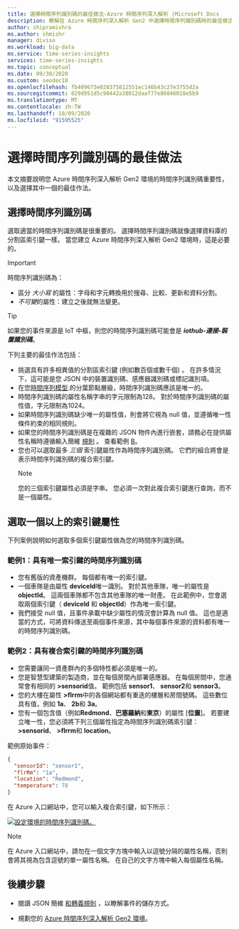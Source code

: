 ```yaml
---
title: 選擇時間序列識別碼的最佳做法-Azure 時間序列深入解析 |Microsoft Docs
description: 瞭解在 Azure 時間序列深入解析 Gen2 中選擇時間序列識別碼時的最佳做法。
author: shipramishra
ms.author: shmishr
manager: diviso
ms.workload: big-data
ms.service: time-series-insights
services: time-series-insights
ms.topic: conceptual
ms.date: 09/30/2020
ms.custom: seodec18
ms.openlocfilehash: fb409673e028375812551ec146b43c27e3755d2a
ms.sourcegitcommit: 829d951d5c90442a38012daaf77e86046018e5b9
ms.translationtype: MT
ms.contentlocale: zh-TW
ms.lasthandoff: 10/09/2020
ms.locfileid: "91595525"
---
```

# <a name="best-practices-for-choosing-a-time-series-id"></a>選擇時間序列識別碼的最佳做法

本文摘要說明您 Azure 時間序列深入解析 Gen2 環境的時間序列識別碼重要性，以及選擇其中一個的最佳作法。

## <a name="choose-a-time-series-id"></a>選擇時間序列識別碼

選取適當的時間序列識別碼是很重要的。 選擇時間序列識別碼就像選擇資料庫的分割區索引鍵一樣。 當您建立 Azure 時間序列深入解析 Gen2 環境時，這是必要的。

> [!IMPORTANT]
> 時間序列識別碼為：
>
> * 區分 *大小寫* 的屬性：字母和字元轉換用於搜尋、比較、更新和資料分割。
> * *不可變*的屬性：建立之後就無法變更。

> [!TIP]
> 如果您的事件來源是 IoT 中樞，則您的時間序列識別碼可能會是 ***iothub-連接-裝置識別碼***。

下列主要的最佳作法包括：

* 挑選具有許多相異值的分割區索引鍵 (例如數百個或數千個) 。 在許多情況下，這可能是您 JSON 中的裝置識別碼、感應器識別碼或標記識別項。
* 在您[時間序列模型](./concepts-model-overview.md).的分葉節點層級，時間序列識別碼應該是唯一的。
* 時間序列識別碼的屬性名稱字串的字元限制為128。 對於時間序列識別碼的屬性值，字元限制為1024。
* 如果時間序列識別碼缺少唯一的屬性值，則會將它視為 null 值，並遵循唯一性條件約束的相同規則。
* 如果您的時間序列識別碼是在複雜的 JSON 物件內進行嵌套，請務必在提供屬性名稱時遵循輸入簡維 [規則](./concepts-json-flattening-escaping-rules.md) 。 查看範例 [B](concepts-json-flattening-escaping-rules.md#example-b)。
* 您也可以選取最多 *三個* 索引鍵屬性作為時間序列識別碼。 它們的組合將會是表示時間序列識別碼的複合索引鍵。  
  > [!NOTE]
  > 您的三個索引鍵屬性必須是字串。
  > 您必須一次對此複合索引鍵進行查詢，而不是一個屬性。

## <a name="select-more-than-one-key-property"></a>選取一個以上的索引鍵屬性

下列案例說明如何選取多個索引鍵屬性做為您的時間序列識別碼。  

### <a name="example-1-time-series-id-with-a-unique-key"></a>範例1：具有唯一索引鍵的時間序列識別碼

* 您有舊版的資產機群。 每個都有唯一的索引鍵。
* 一個車隊是由屬性 **deviceId**唯一識別。 對於其他車隊，唯一的屬性是 **objectId**。 這兩個車隊都不包含其他車隊的唯一財產。 在此範例中，您會選取兩個索引鍵（ **deviceId** 和 **objectId**）作為唯一索引鍵。
* 我們接受 null 值，且事件承載中缺少屬性的情況會計算為 null 值。 這也是適當的方式，可將資料傳送至兩個事件來源，其中每個事件來源的資料都有唯一的時間序列識別碼。

### <a name="example-2-time-series-id-with-a-composite-key"></a>範例2：具有複合索引鍵的時間序列識別碼

* 您需要讓同一資產群內的多個特性都必須是唯一的。
* 您是智慧型建築的製造商，並在每個房間內部署感應器。 在每個房間中，您通常會有相同的 **>sensorid**值。 範例包括 **sensor1**、 **sensor2**和 **sensor3**。
* 您的大樓在屬性 **>flrrm**中的各個網站都有重迭的樓層和房間號碼。 這些數位具有值，例如 **1a**、 **2b**和 **3a**。
* 您有一個包含值（例如**Redmond**、**巴塞羅納**和**東京**）的屬性 [**位置**]。 若要建立唯一性，您必須將下列三個屬性指定為時間序列識別碼索引鍵： **>sensorid**、 **>flrrm**和 **location**。

範例原始事件：

```JSON
{
  "sensorId": "sensor1",
  "flrRm": "1a",
  "location": "Redmond",
  "temperature": 78
}
```

在 Azure 入口網站中，您可以輸入複合索引鍵，如下所示：

[![設定環境的時間序列識別碼。](media/v2-how-to-tsid/configure-environment-key.png)](media/v2-how-to-tsid/configure-environment-key.png#lightbox)

  > [!NOTE]
  > 在 Azure 入口網站中，請勿在一個文字方塊中輸入以逗號分隔的屬性名稱，否則會將其視為包含逗號的單一屬性名稱。
  > 在自己的文字方塊中輸入每個屬性名稱。

## <a name="next-steps"></a>後續步驟

* 閱讀 JSON 簡維 [和轉義規則](./concepts-json-flattening-escaping-rules.md) ，以瞭解事件的儲存方式。

* 規劃您的 [Azure 時間序列深入解析 Gen2 環境](./time-series-insights-update-plan.md)。
